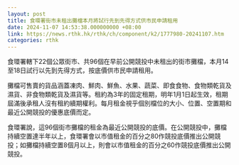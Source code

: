```yaml
---
layout: post
title: 食環署街市未租出攤檔本月將試行先到先得方式供市民申請租用
date: 2024-11-07 14:53:38.000000000 +08:00
link: https://news.rthk.hk/rthk/ch/component/k2/1777980-20241107.htm
categories: rthk
---
```


食環署轄下22個公眾街市、共96個在早前公開競投中未租出的街市攤檔，本月14至18日試行以先到先得方式，按底價供市民申請租用。

攤檔可售賣的貨品涵蓋凍肉、鮮肉、鮮魚、水果、蔬菜、即食食物、食物類乾貨及濕貨、非食物類乾貨及濕貨等。租約為3年的固定租期，明年1月1日起生效，租期屆滿後承租人沒有租約續期權利。每月租金視乎個別檔位的大小、位置、空置期和最近公開競投的優惠底價而定。

食環署說，這96個街市攤檔的租金為最近公開競投的底價。在公開競投中，攤檔持續空置達半年以上，食環署會以市值租金的百分之80作競投底價推出公開競投；如攤檔持續空置8個月以上，則會以市值租金的百分之60作競投底價推出公開競投。　　
